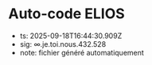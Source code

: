 # Auto-code ELIOS
- ts: 2025-09-18T16:44:30.909Z
- sig: ∞.je.toi.nous.432.528
- note: fichier généré automatiquement